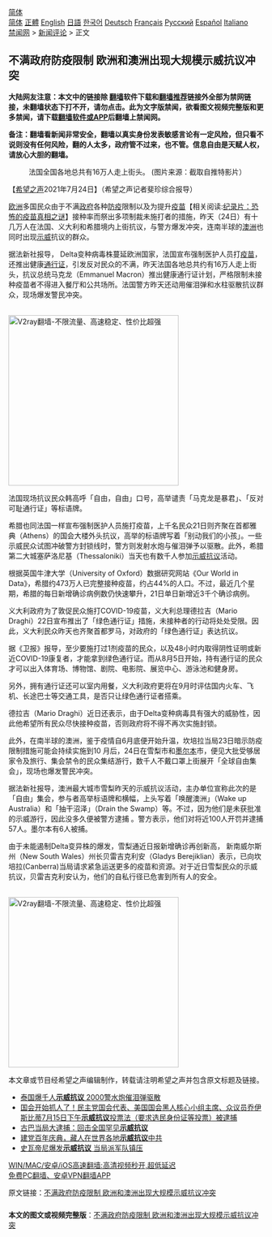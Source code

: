  <!-- 面包屑导航 --> <div class="breadcrumb"><!-- GTranslate: https://gtranslate.io/ -->  <div class="switcher notranslate">  <div class="selected">  <a href="#" onclick="return false;"> 简体</a>  </div>  <div class="option">  <a href="https://www.bannedbook.org" onclick="doGTranslate('zh-CN|zh-CN');jQuery('div.switcher div.selected a').html(jQuery(this).html());return false;" title="简体中文" class="nturl selected"> 简体</a>  <a href="https://www.bannedbook.org/zh-tw/" onclick="doGTranslate('zh-CN|zh-TW');jQuery('div.switcher div.selected a').html(jQuery(this).html());return false;" title="繁體中文" class="nturl"> 正體</a>  <a href="https://www.bannedbook.org/en/" onclick="doGTranslate('zh-CN|en');jQuery('div.switcher div.selected a').html(jQuery(this).html());return false;" title="English" class="nturl"> English</a>  <a href="https://www.bannedbook.org/ja/" onclick="doGTranslate('zh-CN|ja');jQuery('div.switcher div.selected a').html(jQuery(this).html());return false;" title="日本語" class="nturl"> 日語</a>  <a href="https://www.bannedbook.org/ko/" onclick="doGTranslate('zh-CN|ko');jQuery('div.switcher div.selected a').html(jQuery(this).html());return false;" title="한국어" class="nturl"> 한국어</a>  <a href="https://www.bannedbook.org/de/" onclick="doGTranslate('zh-CN|de');jQuery('div.switcher div.selected a').html(jQuery(this).html());return false;" title="Deutsch" class="nturl"> Deutsch</a>  <a href="https://www.bannedbook.org/fr/" onclick="doGTranslate('zh-CN|fr');jQuery('div.switcher div.selected a').html(jQuery(this).html());return false;" title="Français" class="nturl"> Français</a>  <a href="https://www.bannedbook.org/ru/" onclick="doGTranslate('zh-CN|ru');jQuery('div.switcher div.selected a').html(jQuery(this).html());return false;" title="Русский" class="nturl"> Русский</a>  <a href="https://www.bannedbook.org/es/" onclick="doGTranslate('zh-CN|es');jQuery('div.switcher div.selected a').html(jQuery(this).html());return false;" title="Español" class="nturl"> Español</a>  <a href="https://www.bannedbook.org/it/" onclick="doGTranslate('zh-CN|it');jQuery('div.switcher div.selected a').html(jQuery(this).html());return false;" title="Italiano" class="nturl"> Italiano</a>  </div>  </div>      <div class='breadcrumb-sub'><!-- Breadcrumb NavXT 6.3.0 --> <a href="https://www.bannedbook.org/" class="home">禁闻网</a> &gt; <a href="https://www.bannedbook.org/bnews/comments/" class="category">新闻评论</a> &gt; 正文</div></div><h2>不满政府防疫限制 欧洲和澳洲出现大规模示威抗议冲突</h2> <p class="notice"><b>大陆网友注意：本文中的链接除 <a href="https://github.com/bannedbook/fanqiang" >翻墙</a>软件下载和<a href="https://github.com/killgcd/justmysocks/blob/master/README.md">翻墙推荐</a>链接外全部为禁网链接，未翻墙状态下打不开，请勿点击。此为文字版禁闻，欲看图文视频完整版和更多禁闻，请下载<a href="https://github.com/bannedbook/fanqiang">翻墙软件或APP</a>后翻墙上禁闻网。</p><p>备注：翻墙看新闻非常安全，翻墙以真实身份发表敏感言论有一定风险，但只看不说则没有任何风险，翻的人太多，政府管不过来，也不管。信息自由是天赋人权，请放心大胆的翻墙。</b></p>  <div class="entry"> <figure> <p><figcaption>法国全国各地总共有16万人走上街头。   (图片来源：截取自推特影片）</figcaption></figure> <p>【<span class='wp_keywordlink_affiliate'><a href="https://www.soundofhope.org" title="希望之声" target="_blank">希望之声</a></span>2021年7月24日】（希望之声记者斐珍综合报导）</p> <p><a href="https://www.bannedbook.org/bnews/tag/%e6%ac%a7%e6%b4%b2/" class="st_tag internal_tag" rel="tag" title="标签 欧洲 下的日志">欧洲</a>多国民众由于不满<a href="https://www.bannedbook.org/bnews/tag/%e6%94%bf%e5%ba%9c/" class="st_tag internal_tag" rel="tag" title="标签 政府 下的日志">政府</a>各种<a href="https://www.bannedbook.org/bnews/tag/%E9%98%B2%E7%96%AB/" class="st_tag internal_tag" rel="tag" title="标签 防疫 下的日志">防疫</a>限制以及为提升<span class='wp_keywordlink'><a href="https://www.bannedbook.org/bnews/tculture/20160630/551027.html" title="疫苗" target="_blank">疫苗</a></span>【相关阅读:<a href='https://www.bannedbook.org/bnews/topimagenews/20180408/925060.html' target='_blank'>纪录片：恐怖的疫苗真相之谜</a>】接种率而祭出多项制裁未施打者的措施，昨天（24日）有十几万人在法国、义大利和希腊境内上街抗议，与警方爆发冲突，连南半球的<a href="https://www.bannedbook.org/bnews/tag/%e6%be%b3%e6%b4%b2/" class="st_tag internal_tag" rel="tag" title="标签 澳洲 下的日志">澳洲</a>也同时出现<a href="https://www.bannedbook.org/bnews/tag/%e7%a4%ba%e5%a8%81/" class="st_tag internal_tag" rel="tag" title="标签 示威 下的日志">示威</a>抗议的群众。</p> <p>据法新社报导， Delta变种病毒株蔓延欧洲国家，法国宣布强制医护人员打<a href="https://www.bannedbook.org/bnews/tag/%e7%96%ab%e8%8b%97/" class="st_tag internal_tag" rel="tag" title="标签 疫苗 下的日志">疫苗</a>，还推出健康<a href="https://www.bannedbook.org/bnews/tag/%E9%80%9A%E8%A1%8C%E8%AF%81/" class="st_tag internal_tag" rel="tag" title="标签 通行证 下的日志">通行证</a>，引发反对民众的不满，昨天法国各地总共约有16万人走上街头，抗议总统马克龙（Emmanuel Macron）推出健康通行证计划，严格限制未接种疫苗者不得进入餐厅和公共场所。法国警方昨天还动用催泪弹和水柱驱散抗议群众，现场爆发警民冲突。</p> <p><br/><a href="https://github.com/bannedbook/fanqiang/wiki/V2ray%E6%9C%BA%E5%9C%BA"><img src="https://raw.githubusercontent.com/bannedbook/fanqiang/master/v2ss/images/v2free.jpg" width="336" alt="V2ray翻墙-不限流量、高速稳定、性价比超强"></a><br/></p>  <p>法国现场抗议民众韩高呼「自由，自由」口号，高举谴责「马克龙是暴君」、「反对可耻通行证」等标语牌。</p> <p>希腊也同法国一样宣布强制医护人员施打疫苗，上千名民众21日则齐聚在首都雅典（Athens）的国会大楼外头抗议，高举的标语牌写着「别动我们的小孩」。一些示威民众试图冲破警方封锁线时，警方则发射水炮与催泪弹予以驱散。此外，希腊第二大城塞萨洛尼基（Thessaloniki）当天也有数千人参加<a href="https://www.bannedbook.org/bnews/tag/%e7%a4%ba%e5%a8%81%e6%8a%97%e8%ae%ae/" class="st_tag internal_tag" rel="tag" title="标签 示威抗议 下的日志">示威抗议</a>活动。</p> <p>根据英国牛津大学（University of Oxford）数据研究网站《Our World in Data》，希腊约473万人已完整接种疫苗，约占44%的人口。不过，最近几个星期，希腊的每日新增确诊病例数仍快速攀升，21日单日新增近3千个确诊病例。</p> <p>义大利政府为了敦促民众施打COVID-19疫苗，义大利总理德拉吉（Mario Draghi）22日宣布推出了「绿色通行证」措施，未接种者的行动将处处受限。因此，义大利民众昨天也齐聚首都罗马，对政府的「绿色通行证」表达抗议。</p>  <p>据《卫报》报导，至少要施打过1剂疫苗的民众，以及48小时内取得阴性证明或新近COVID-19康复者，才能拿到绿色通行证。而从8月5日开始，持有通行证的民众才可以出入体育场、博物馆、剧院、电影院、展览中心、游泳池和健身房。</p> <p>另外，拥有通行证还可以室内用餐，义大利政府更将在9月时评估国内火车、飞机、长途巴士等交通工具，是否只让绿色通行证者搭乘。</p> <p>德拉吉（Mario Draghi）近日还表示，由于Delta变种病毒具有强大的威胁性，因此他希望所有民众尽快接种疫苗，否则政府将不得不再次实施封锁。</p> <p>此外，在南半球的澳洲，鉴于疫情自6月底便开始升温，坎培拉当局23日暗示防疫限制措施可能会持续实施到10 月后，24日在雪梨市和<a href="https://www.bannedbook.org/bnews/tag/%e5%a2%a8%e5%b0%94%e6%9c%ac/" class="st_tag internal_tag" rel="tag" title="标签 墨尔本 下的日志">墨尔本</a>市，便见大批受够居家令及旅行、集会禁令的民众集结游行，数千人不戴口罩上街展开「全球自由集会」，现场也爆发警民冲突。</p>  <p>据法新社报导，澳洲最大城市雪梨昨天的示威抗议活动，主办单位宣称此次的是「自由」集会，参与者高举标语牌和横幅，上头写着「唤醒澳洲」（Wake up Australia）和「抽干沼泽」（Drain the Swamp）等。不过，因为他们是未获批准的示威游行，因此没多久便被警方逮捕 。警方表示，他们对将近100人开罚并逮捕57人。墨尔本有6人被捕。</p> <p>由于未能遏制Delta变异株的爆发，雪梨通近日报新增确诊再创新高， 新南威尔斯州（New South Wales）州长贝雷吉克利安（Gladys Berejiklian）表示，已向坎培拉(Canberra)当局请求紧急运送更多的疫苗和资源。对于近日雪梨民众的示威抗议，贝雷吉克利安认为，他们的自私行径已危害到所有人的安全。</p> <p><br/><a href="https://github.com/bannedbook/fanqiang/wiki/V2ray%E6%9C%BA%E5%9C%BA"><img src="https://raw.githubusercontent.com/bannedbook/fanqiang/master/v2ss/images/v2free.jpg" width="336" alt="V2ray翻墙-不限流量、高速稳定、性价比超强"></a><br/></p> <p>本文章或节目经希望之声编辑制作，转载请注明希望之声并包含原文标题及链接。 </p>  <ul class='op-related-articles' title='相关阅读'> <li><a href='https://www.bannedbook.org/bnews/comments/20210719/1590050.html' target='_blank'>泰国爆千人<b>示威抗议</b> 2000警水炮催泪弹驱散</a></li> <li><a href='https://www.bannedbook.org/bnews/bannedvideo/20210717/1588712.html' target='_blank'>国会开始抓人了！民主党国会代表、美国国会黑人核心小组主席、众议员乔伊斯比蒂7月15日下午<b>示威抗议</b>投票法（要求选民身份证等投票）被逮捕</a></li> <li><a href='https://www.bannedbook.org/bnews/worldnews/usa/20210714/1587039.html' target='_blank'>古巴当局大逮捕：回击全国罕见<b>示威抗议</b></a></li> <li><a href='https://www.bannedbook.org/bnews/renquan/xizang/20210701/1578408.html' target='_blank'>建党百年庆典，藏人在世界各地<b>示威抗议</b>中共</a></li> <li><a href='https://www.bannedbook.org/bnews/baitai/20210630/1577329.html' target='_blank'>史瓦帝尼爆发<b>示威抗议</b> 当局派军队镇压</a></li> </ul> <p class="texttj"> <a href="https://github.com/bannedbook/fanqiang/wiki/V2ray%E6%9C%BA%E5%9C%BA" target="_blank">WIN/MAC/安卓/iOS高速翻墙:高清视频秒开,超低延迟</a><br/> <a href="https://github.com/bannedbook/fanqiang/wiki/%E7%A6%81%E9%97%BB%E7%BD%91%E5%AE%89%E5%8D%93%E7%BF%BB%E5%A2%99%E6%96%B0%E9%97%BBAPP" target="_blank">免费PC翻墙、安卓VPN翻墙APP</a></p><p>原文链接：<a class="src_link"  href="https://www.soundofhope.org/post/529007" target="_blank">不满政府防疫限制 欧洲和澳洲出现大规模示威抗议冲突</a></p><a name='sharetosocial'></a>  <div style="margin-bottom:5px;padding-bottom:5px;clear:both"> <div id="archive-pix-1" class="banner-ads"> <!-- AuctionX Display platform tag START --> <div id="26318x728x90x621x_ADSLOT2" clicktrack="%%CLICK_URL_ESC%%"></div> <!-- AuctionX Display platform tag END --> </div> <div id="archive-pix-2" class="banner-ads"> <!-- AuctionX Display platform tag START --> <div id="26315x300x250x621x_ADSLOT2" clicktrack="%%CLICK_URL_ESC%%"></div> <!-- AuctionX Display platform tag END --> </div> </div>  <div id="archive-pix-1" class="banner-ads"> <!-- AuctionX Display platform tag START --> <div id="26318x728x90x621x_ADSLOT3" clicktrack="%%CLICK_URL_ESC%%"></div> <!-- AuctionX Display platform tag END --> </div> <div><b>本文的图文或视频完整版</b>：<a href='https://www.bannedbook.org/bnews/comments/20210725/1593771.html'>不满政府防疫限制 欧洲和澳洲出现大规模示威抗议冲突</a></div>  </div><!--END ENTRY--> 